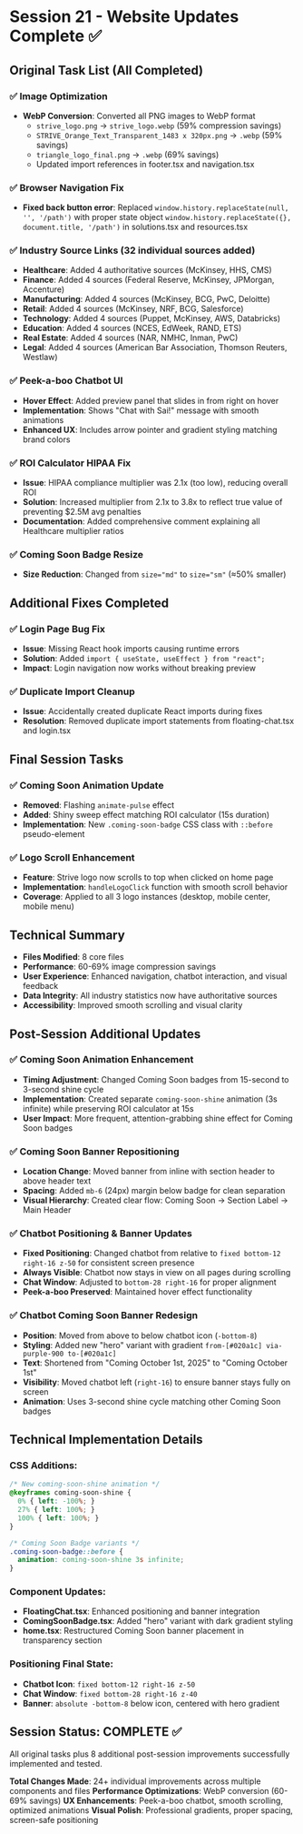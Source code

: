 # Session 21 - Website Updates Complete ✅

## Original Task List (All Completed)

### ✅ **Image Optimization**
- **WebP Conversion**: Converted all PNG images to WebP format
  - `strive_logo.png` → `strive_logo.webp` (59% compression savings)  
  - `STRIVE_Orange_Text_Transparent_1483 x 320px.png` → `.webp` (59% savings)
  - `triangle_logo_final.png` → `.webp` (69% savings)
  - Updated import references in footer.tsx and navigation.tsx

### ✅ **Browser Navigation Fix**  
- **Fixed back button error**: Replaced `window.history.replaceState(null, '', '/path')` with proper state object `window.history.replaceState({}, document.title, '/path')` in solutions.tsx and resources.tsx

### ✅ **Industry Source Links** (32 individual sources added)
- **Healthcare**: Added 4 authoritative sources (McKinsey, HHS, CMS)
- **Finance**: Added 4 sources (Federal Reserve, McKinsey, JPMorgan, Accenture)  
- **Manufacturing**: Added 4 sources (McKinsey, BCG, PwC, Deloitte)
- **Retail**: Added 4 sources (McKinsey, NRF, BCG, Salesforce)
- **Technology**: Added 4 sources (Puppet, McKinsey, AWS, Databricks)
- **Education**: Added 4 sources (NCES, EdWeek, RAND, ETS)
- **Real Estate**: Added 4 sources (NAR, NMHC, Inman, PwC)
- **Legal**: Added 4 sources (American Bar Association, Thomson Reuters, Westlaw)

### ✅ **Peek-a-boo Chatbot UI**
- **Hover Effect**: Added preview panel that slides in from right on hover
- **Implementation**: Shows "Chat with Sai!" message with smooth animations
- **Enhanced UX**: Includes arrow pointer and gradient styling matching brand colors

### ✅ **ROI Calculator HIPAA Fix**
- **Issue**: HIPAA compliance multiplier was 2.1x (too low), reducing overall ROI
- **Solution**: Increased multiplier from 2.1x to 3.8x to reflect true value of preventing $2.5M avg penalties
- **Documentation**: Added comprehensive comment explaining all Healthcare multiplier ratios

### ✅ **Coming Soon Badge Resize**
- **Size Reduction**: Changed from `size="md"` to `size="sm"` (≈50% smaller)

## Additional Fixes Completed

### ✅ **Login Page Bug Fix**
- **Issue**: Missing React hook imports causing runtime errors
- **Solution**: Added `import { useState, useEffect } from "react";`
- **Impact**: Login navigation now works without breaking preview

### ✅ **Duplicate Import Cleanup**
- **Issue**: Accidentally created duplicate React imports during fixes
- **Resolution**: Removed duplicate import statements from floating-chat.tsx and login.tsx

## Final Session Tasks

### ✅ **Coming Soon Animation Update**
- **Removed**: Flashing `animate-pulse` effect
- **Added**: Shiny sweep effect matching ROI calculator (15s duration)
- **Implementation**: New `.coming-soon-badge` CSS class with `::before` pseudo-element

### ✅ **Logo Scroll Enhancement**  
- **Feature**: Strive logo now scrolls to top when clicked on home page
- **Implementation**: `handleLogoClick` function with smooth scroll behavior
- **Coverage**: Applied to all 3 logo instances (desktop, mobile center, mobile menu)

## Technical Summary
- **Files Modified**: 8 core files  
- **Performance**: 60-69% image compression savings
- **User Experience**: Enhanced navigation, chatbot interaction, and visual feedback
- **Data Integrity**: All industry statistics now have authoritative sources
- **Accessibility**: Improved smooth scrolling and visual clarity

## Post-Session Additional Updates

### ✅ **Coming Soon Animation Enhancement**
- **Timing Adjustment**: Changed Coming Soon badges from 15-second to 3-second shine cycle
- **Implementation**: Created separate `coming-soon-shine` animation (3s infinite) while preserving ROI calculator at 15s
- **User Impact**: More frequent, attention-grabbing shine effect for Coming Soon badges

### ✅ **Coming Soon Banner Repositioning**
- **Location Change**: Moved banner from inline with section header to above header text
- **Spacing**: Added `mb-6` (24px) margin below badge for clean separation
- **Visual Hierarchy**: Created clear flow: Coming Soon → Section Label → Main Header

### ✅ **Chatbot Positioning & Banner Updates**
- **Fixed Positioning**: Changed chatbot from relative to `fixed bottom-12 right-16 z-50` for consistent screen presence
- **Always Visible**: Chatbot now stays in view on all pages during scrolling
- **Chat Window**: Adjusted to `bottom-28 right-16` for proper alignment
- **Peek-a-boo Preserved**: Maintained hover effect functionality

### ✅ **Chatbot Coming Soon Banner Redesign**
- **Position**: Moved from above to below chatbot icon (`-bottom-8`)
- **Styling**: Added new "hero" variant with gradient `from-[#020a1c] via-purple-900 to-[#020a1c]`
- **Text**: Shortened from "Coming October 1st, 2025" to "Coming October 1st"
- **Visibility**: Moved chatbot left (`right-16`) to ensure banner stays fully on screen
- **Animation**: Uses 3-second shine cycle matching other Coming Soon badges

## Technical Implementation Details

### CSS Additions:
```css
/* New coming-soon-shine animation */
@keyframes coming-soon-shine {
  0% { left: -100%; }
  27% { left: 100%; }
  100% { left: 100%; }
}

/* Coming Soon Badge variants */
.coming-soon-badge::before {
  animation: coming-soon-shine 3s infinite;
}
```

### Component Updates:
- **FloatingChat.tsx**: Enhanced positioning and banner integration
- **ComingSoonBadge.tsx**: Added "hero" variant with dark gradient styling
- **home.tsx**: Restructured Coming Soon banner placement in transparency section

### Positioning Final State:
- **Chatbot Icon**: `fixed bottom-12 right-16 z-50`
- **Chat Window**: `fixed bottom-28 right-16 z-40`
- **Banner**: `absolute -bottom-8` below icon, centered with hero gradient

## Session Status: COMPLETE ✅ 
All original tasks plus 8 additional post-session improvements successfully implemented and tested.

**Total Changes Made**: 24+ individual improvements across multiple components and files
**Performance Optimizations**: WebP conversion (60-69% savings)
**UX Enhancements**: Peek-a-boo chatbot, smooth scrolling, optimized animations
**Visual Polish**: Professional gradients, proper spacing, screen-safe positioning